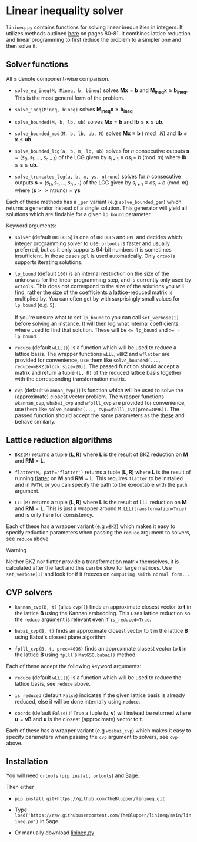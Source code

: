 # Linear inequality solver

`linineq.py` contains functions for solving linear inequalities in integers. It utilizes methods outlined [here](https://library.wolfram.com/infocenter/Books/8502/AdvancedAlgebra.pdf) on pages 80-81. It combines lattice reduction and linear programming to first reduce the problem to a simpler one and then solve it.

## Solver functions
All $\le$ denote component-wise comparison.

 - `solve_eq_ineq(M, Mineq, b, bineq)` solves $\mathbf{Mx} = \mathbf{b}$ and $\mathbf{M_{ineq}x} \ge \mathbf{b_{ineq}}$. This is the most general form of the problem.

 - `solve_ineq(Mineq, bineq)` solves $\mathbf{M_{ineq}x} \ge \mathbf{b_{ineq}}$

 - `solve_bounded(M, b, lb, ub)` solves $\mathbf{Mx} = \mathbf{b}$ and $\mathbf{lb} \le \mathbf{x} \le \mathbf{ub}$.

 - `solve_bounded_mod(M, b, lb, ub, N)` solves $\mathbf{Mx} \equiv \mathbf{b}\ (\bmod{\ N})$ and $\mathbf{lb} \le \mathbf{x} \le \mathbf{ub}$.

 - `solve_bounded_lcg(a, b, m, lb, ub)` solves for $n$ consecutive outputs $\mathbf{s}=(s_0, s_1, ..., s_{n-1})$ of the LCG given by $s_{i+1} \equiv a s_i + b \pmod{m}$ where $\mathbf{lb} \le \mathbf{s} \le \mathbf{ub}$.

 - `solve_truncated_lcg(a, b, m, ys, ntrunc)` solves for $n$ consecutive outputs $\mathbf{s}=(s_0, s_1, ..., s_{n-1})$ of the LCG given by $s_{i+1} \equiv a s_i + b \pmod{m}$ where $(\mathbf{s}>>\mathrm{ntrunc}) = \mathbf{ys}$

Each of these methods has a `_gen` variant (e.g `solve_bounded_gen`) which returns a generator instead of a single solution. This generator will yield all solutions which are findable for a given `lp_bound` parameter.

Keyword arguments:

 - `solver` (default `ORTOOLS`) is one of `ORTOOLS` and `PPL` and decides which integer programming solver to use. `ortools` is faster and usually preferred, but as it only supports 64-bit numbers it is sometimes insufficient. In those cases `ppl` is used automatically. Only `ortools` supports iterating solutions.

 - `lp_bound` (default `100`) is an internal restriction on the size of the unknowns for the linear programming step, and is currently only used by `ortools`. This does *not* correspond to the size of the solutions you will find, rather the size of the coefficients a lattice-reduced matrix is multiplied by. You can often get by with surprisingly small values for `lp_bound` (e.g. `5`).<br><br>
 If you're unsure what to set `lp_bound` to you can call `set_verbose(1)` before solving an instance. It will then log what internal coefficients where used to find that solution. These will be `<= lp_bound` and `>= -lp_bound`.

 - `reduce` (default `wLLL()`) is a function which will be used to reduce a lattice basis. The wrapper functions `wLLL`, `wBKZ` and `wflatter` are provided for convenience, use them like `solve_bounded(..., reduce=wBKZ(block_size=20))`. The passed function should accept a matrix and return a tuple `(L, R)` of the reduced lattice basis together with the corresponding transformation matrix.

 - `cvp` (default `wkannan_cvp()`) is function which will be used to solve the (approximate) closest vector problem. The wrapper functions `wkannan_cvp`, `wbabai_cvp` and `wfplll_cvp` are provided for convenience, use them like `solve_bounded(..., cvp=wfplll_cvp(prec=4096))`. The passed function should accept the same parameters as the [these](#cvp-solvers) and behave similarly.

## Lattice reduction algorithms
 - `BKZ(M)` returns a tuple $(\mathbf{L}, \mathbf{R})$ where $\mathbf{L}$ is the result of BKZ reduction on $\mathbf{M}$ and $\mathbf{R M} = \mathbf{L}$.

 - `flatter(M, path='flatter')` returns a tuple $(\mathbf{L}, \mathbf{R})$ where $\mathbf{L}$ is the result of running [flatter](https://github.com/keeganryan/flatter) on $\mathbf{M}$ and $\mathbf{R M} = \mathbf{L}$. This requires `flatter` to be installed and in `PATH`, or you can specify the path to the executable with the `path` argument.

 - `LLL(M)` returns a tuple $(\mathbf{L}, \mathbf{R})$ where $\mathbf{L}$ is the result of LLL reduction on $\mathbf{M}$ and $\mathbf{R M} = \mathbf{L}$. This is just a wrapper around `M.LLL(transformation=True)` and is only here for consistency.

Each of these has a wrapper variant (e.g `wBKZ`) which makes it easy to specify reduction parameters when passing the `reduce` argument to solvers, see `reduce` above.

> [!WARNING]  
> Neither BKZ nor flatter provide a transformation matrix themselves, it is calculated after the fact and this can be slow for large matrices. Use `set_verbose(1)` and look for if it freezes on `computing smith normal form...`

## CVP solvers
 - `kannan_cvp(B, t)` (alias `cvp()`) finds an approximate closest vector to $\mathbf{t}$ in the lattice $\mathbf{B}$ using the Kannan embedding. This uses lattice reduction so the `reduce` argument is relevant even if `is_reduced=True`.

 - `babai_cvp(B, t)` finds an approximate closest vector to $\mathbf{t}$ in the lattice $\mathbf{B}$ using Babai's closest plane algorithm.

 - `fplll_cvp(B, t, prec=4096)` finds an approximate closest vector to $\mathbf{t}$ in the lattice $\mathbf{B}$ using `fplll`'s `MatGSO.babai()` method.

Each of these accept the following keyword arguments:
 - `reduce` (default `wLLL()`) is a function which will be used to reduce the lattice basis, see `reduce` above.

 - `is_reduced` (default `False`) indicates if the given lattice basis is already reduced, else it will be done internally using `reduce`.

 - `coords` (default `False`) if `True` a tuple $(\mathbf{u}, \mathbf{v})$ will instead be returned where $\mathbf{u} = \mathbf{v B}$ and $\mathbf{u}$ is the closest (approximate) vector to $\mathbf{t}$.

Each of these has a wrapper variant (e.g `wbabai_cvp`) which makes it easy to specify parameters when passing the `cvp` argument to solvers, see `cvp` above.


## Installation
You will need `ortools` (`pip install ortools`) and [Sage](https://doc.sagemath.org/html/en/installation/index.html).

Then either
 - `pip install git+https://github.com/TheBlupper/linineq.git`

 - Type `load('https://raw.githubusercontent.com/TheBlupper/linineq/main/linineq.py')` in Sage

 - Or manually download [linineq.py](./linineq.py)